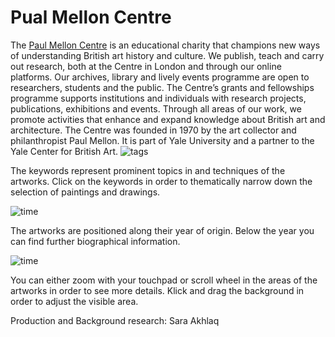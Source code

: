 # Pual Mellon Centre 

The [Paul Mellon Centre](https://www.paul-mellon-centre.ac.uk/) is an educational charity that champions new ways of understanding British art history and culture. We publish, teach and carry out research, both at the Centre in London and through our online platforms. Our archives, library and lively events programme are open to researchers, students and the public. The Centre’s grants and fellowships programme supports institutions and individuals with research projects, publications, exhibitions and events. Through all areas of our work, we promote activities that enhance and expand knowledge about British art and architecture. The Centre was founded in 1970 by the art collector and philanthropist Paul Mellon. It is part of Yale University and a partner to the Yale Center for British Art.
![tags](img/infobar_tags.svg)

The keywords represent prominent topics in and techniques of the artworks. Click on the keywords in order to thematically narrow down the selection of paintings and drawings.

![time](img/infobar_time.svg)

The artworks are positioned along their year of origin. Below the year you can find further biographical information.

![time](img/infobar_scroll.svg)

You can either zoom with your touchpad or scroll wheel in the areas of the artworks in order to see more details. Klick and drag the background in order to adjust the visible area.

Production and Background research: Sara Akhlaq